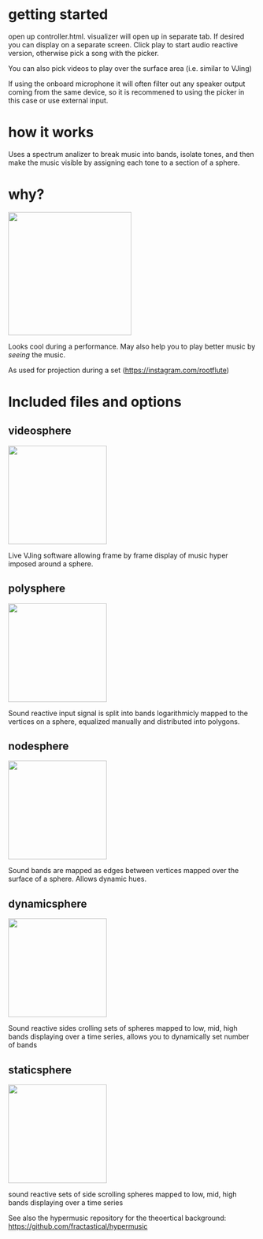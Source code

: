 




# getting started

open up controller.html. visualizer will open up in separate tab. If desired you can display on a separate screen. Click play to start audio reactive version, otherwise pick a song with the picker. 

You can also pick videos to play over the surface area (i.e. similar to VJing)

If using the onboard microphone it will often filter out any speaker output coming from the same device, so it is recommened to using the picker in this case or use external input. 

# how it works

Uses a spectrum analizer to break music into bands, isolate tones, and then make the music visible by assigning each tone to a section of a sphere.

# why?

<img src="https://github.com/fractastical/sonicsourcecode/assets/589191/9fd329b2-dc12-4f12-94b9-3f2b7dfd4cd6" width="250" />

Looks cool during a performance. May also help you to play better music by *seeing* the music. 

As used for projection during a set (https://instagram.com/rootflute) 


# Included files and options

## videosphere

<img src="https://github.com/fractastical/sonicsourcecode/assets/589191/3b94708f-2f0a-40cd-89d1-2f8e859b6349" width="200" height="200" />

Live VJing software allowing frame by frame display of music hyper imposed around a sphere. 

##  polysphere

<img src="https://github.com/fractastical/sonicsourcecode/assets/589191/dfa2e145-26e9-43e6-8758-588dd2bee8df" width="200" height="200" />

Sound reactive input signal is split into bands logarithmicly mapped to the vertices on a sphere, equalized manually and distributed into polygons. 

##  nodesphere

<img src="https://github.com/fractastical/sonicsourcecode/assets/589191/301f81b2-2ee1-4a05-9067-ec538fe68a69" width="200" height="200" />

Sound bands are mapped as edges between vertices mapped over the surface of a sphere. Allows dynamic hues.  

##  dynamicsphere

<img src="https://github.com/fractastical/sonicsourcecode/assets/589191/2d287873-0ade-415d-84ba-769398e86445" width="200" height="200" />

Sound reactive sides crolling sets of spheres mapped to low, mid, high bands displaying over a time series, allows you to dynamically set number of bands

## staticsphere

<img src="https://github.com/fractastical/sonicsourcecode/assets/589191/1d5cbfab-e8d1-461b-a2f7-209d5a95170d" width="200" height="200" />

sound reactive sets of side scrolling spheres mapped to low, mid, high bands displaying over a time series



See also the hypermusic repository for the theoertical background: https://github.com/fractastical/hypermusic


